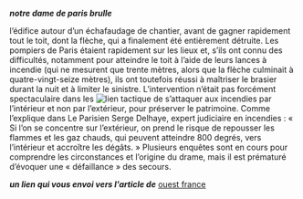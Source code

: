 _**notre dame de paris brulle**_

l’édifice autour d’un échafaudage de chantier, avant de gagner rapidement tout
le toit, dont la flèche, qui a finalement été entièrement détruite. Les pompiers
de Paris étaient rapidement sur les lieux et, s’ils ont connu des difficultés,
notamment pour atteindre le toit à l’aide de leurs lances à incendie (qui ne
mesurent que trente mètres, alors que la flèche culminait à quatre-vingt-seize
mètres), ils ont toutefois réussi à maîtriser le brasier durant la nuit et à
limiter le sinistre. L’intervention n’était pas forcément spectaculaire dans les
![lien](https://www.lepoint.fr/images/2019/04/15/18408795-18414164-article-cathedrale-police-jpg_6137492_660x281.jpg)
tactique de s’attaquer aux incendies par l’intérieur et non par l’extérieur,
pour préserver le patrimoine. Comme l’explique dans Le Parisien Serge Delhaye,
expert judiciaire en incendies : « Si l’on se concentre sur l’extérieur, on
prend le risque de repousser les flammes et les gaz chauds, qui peuvent
atteindre 800 degrés, vers l’intérieur et accroître les dégâts. » Plusieurs
enquêtes sont en cours pour comprendre les circonstances et l’origine du drame,
mais il est prématuré d’évoquer une « défaillance » des secours.

_**un lien qui vous envoi vers l'article de**_  [ouest france](https://www.ouest-france.fr/faits-divers/incendie/incendie-de-notre-dame-de-paris/video-incendie-notre-dame-de-paris-les-images-filmees-par-les-pompiers-pres-du-brasier-6311798)
